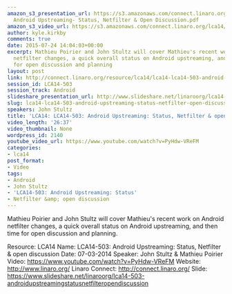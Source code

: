```yaml
---
amazon_s3_presentation_url: https://s3.amazonaws.com/connect.linaro.org/lca14/presentations/LCA14-503-
  Android Upstreaming- Status, Netfilter & Open Discussion.pdf
amazon_s3_video_url: https://s3.amazonaws.com/connect.linaro.org/lca14/videos/03-07-Friday/LCA14-503-+Android+Upstreaming-+Status%2C+Netfilter+%26+open+discussion.mp4
author: kyle.kirkby
comments: true
date: 2015-07-24 14:04:03+00:00
excerpt: Mathieu Poirier and John Stultz will cover Mathieu's recent work on Android
  netfilter changes, a quick overall status on Android upstreaming, and then time
  for open discussion and planning
layout: post
link: http://connect.linaro.org/resource/lca14/lca14-lca14-503-android-upstreaming-status-netfilter-open-discussion/
session_id: LCA14-503
session_track: Android
slideshare_presentation_url: http://www.slideshare.net/linaroorg/lca14-503-androidupstreamingstatusnetfilteropendiscussion
slug: lca14-lca14-503-android-upstreaming-status-netfilter-open-discussion
speakers: John Stultz
title: 'LCA14: LCA14-503: Android Upstreaming: Status, Netfilter & open discussion'
video_length: '26:37'
video_thumbnail: None
wordpress_id: 2140
youtube_video_url: https://www.youtube.com/watch?v=PyHdw-VReFM
categories:
- lca14
post_format:
- Video
tags:
- Android
- John Stultz
- 'LCA14-503: Android Upstreaming: Status'
- Netfilter &amp; open discussion
---
```


Mathieu Poirier and John Stultz will cover Mathieu's recent work on Android netfilter changes, a quick overall status on Android upstreaming, and then time for open discussion and planning.

Resource: LCA14
Name: LCA14-503: Android Upstreaming: Status, Netfilter & open discussion
Date: 07-03-2014
Speaker: John Stultz & Mathieu Poirier
Video: https://www.youtube.com/watch?v=PyHdw-VReFM
Website: http://www.linaro.org/
Linaro Connect: http://connect.linaro.org/
Slide: https://www.slideshare.net/linaroorg/lca14-503-androidupstreamingstatusnetfilteropendiscussion
